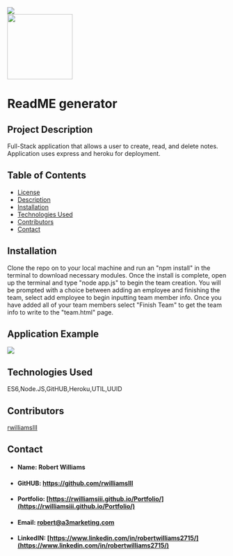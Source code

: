<img id="license" src="https://img.shields.io/badge/License-MIT-blueviolet">
<br style="line-height: 12px">
<img src="https://avatars2.githubusercontent.com/u/60420479?v=4" style= "width: 150px; height: 150px">

# ReadME generator

## <h2 id="#description">Project Description</h2>
Full-Stack application that allows a user to create, read, and delete notes. Application uses express and heroku for deployment.

## Table of Contents

* <a href="#license">License</a>
* <a href="#description">Description</a>
* <a href="#installation">Installation</a>
* <a href="#technology">Technologies Used</a>
* <a href="#contributors">Contributors</a>
* <a href="#contact">Contact</a>

## <h2 id="installation">Installation</h2>
Clone the repo on to your local machine and run an "npm install" in the terminal to download necessary modules. Once the install is complete, open up the terminal and type "node app.js" to begin the team creation. You will be prompted with a choice between adding an employee and finishing the team, select add employee to begin inputting team member info. Once you have added all of your team members select "Finish Team" to get the team info to write to the "team.html" page. 

## <h2 id="example">Application Example</h2>
<img src="assets/application-example.gif">
    
## <h2 id="technology">Technologies Used</h2>
ES6,Node.JS,GitHUB,Heroku,UTIL,UUID

## <h2 id="contributors">Contributors</h2>
[rwilliamsIII](rwilliamsIII)

## <h2 id="contact">Contact</h2>

* #### Name: Robert Williams
* #### GitHUB: https://github.com/rwilliamsIII
* #### Portfolio: [https://rwilliamsiii.github.io/Portfolio/](https://rwilliamsiii.github.io/Portfolio/)
* #### Email: robert@a3marketing.com
* #### LinkedIN: [https://www.linkedin.com/in/robertwilliams2715/](https://www.linkedin.com/in/robertwilliams2715/)

